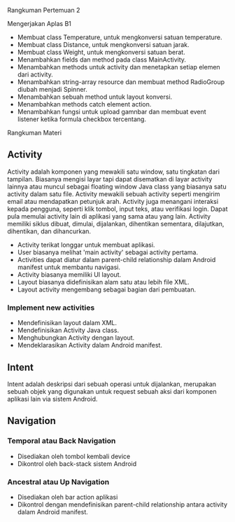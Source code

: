Rangkuman Pertemuan 2

Mengerjakan Aplas B1

* Membuat class Temperature, untuk mengkonversi satuan temperature.
* Membuat class Distance, untuk mengkonversi satuan jarak.
* Membuat class Weight, untuk mengkonversi satuan berat.
* Menambahkan fields dan method pada class MainActivity.
* Menambahkan methods untuk activity dan menetapkan setiap elemen dari activity.
* Menambahkan string-array resource dan membuat method RadioGroup diubah menjadi Spinner.
* Menambahkan sebuah method untuk layout konversi.
* Menambahkan methods catch element action.
* Menambahkan fungsi untuk upload gamnbar dan membuat event listener ketika formula checkbox tercentang.

Rangkuman Materi

## Activity

Activity adalah komponen yang mewakili satu window, satu tingkatan dari tampilan. Biasanya mengisi layar tapi dapat disematkan di layar activity lainnya atau muncul sebagai floating window Java class yang biasanya satu activity dalam satu file. Activity mewakili sebuah activity seperti mengirim email atau mendapatkan petunjuk arah. Activity juga menangani interaksi kepada pengguna, seperti klik tombol, input teks, atau verifikasi login. Dapat pula memulai activity lain di aplikasi yang sama atau yang lain. Activity memiliki siklus dibuat, dimulai, dijalankan, dihentikan sementara, dilajutkan, dihentikan, dan dihancurkan.

* Activity terikat longgar untuk membuat aplikasi.
* User biasanya melihat 'main activity' sebagai activity pertama.
* Activities dapat diatur dalam parent-child relationship dalam Android manifest untuk membantu navigasi.
* Activity biasanya memiliki UI layout.
* Layout biasanya didefinisikan alam satu atau lebih file XML.
* Layout activity mengembang sebagai bagian dari pembuatan.

### Implement new activities

* Mendefinisikan layout dalam XML.
* Mendefinisikan Activity Java class.
* Menghubungkan Activity dengan layout.
* Mendeklarasikan Activity dalam Android manifest.

## Intent

Intent adalah deskripsi dari sebuah operasi untuk dijalankan, merupakan sebuah objek yang digunakan untuk request sebuah aksi dari komponen aplikasi lain via sistem Android.

## Navigation

### Temporal atau Back Navigation

* Disediakan oleh tombol kembali device
* Dikontrol oleh back-stack sistem Android

### Ancestral atau Up Navigation

* Disediakan oleh bar action aplikasi
* Dikontrol dengan mendefinisikan parent-child relationship antara activity dalam Android manifest.